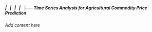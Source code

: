 ##### |   |   |   |   ├── Time Series Analysis for Agricultural Commodity Price Prediction

*Add content here*